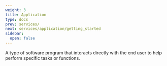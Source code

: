 ```yaml
---
weight: 3
title: Application
type: docs
prev: services/
next: services/application/getting_started
sidebar:
  open: false
---
```


A type of software program that interacts directly with the end user to help perform specific tasks or functions.
